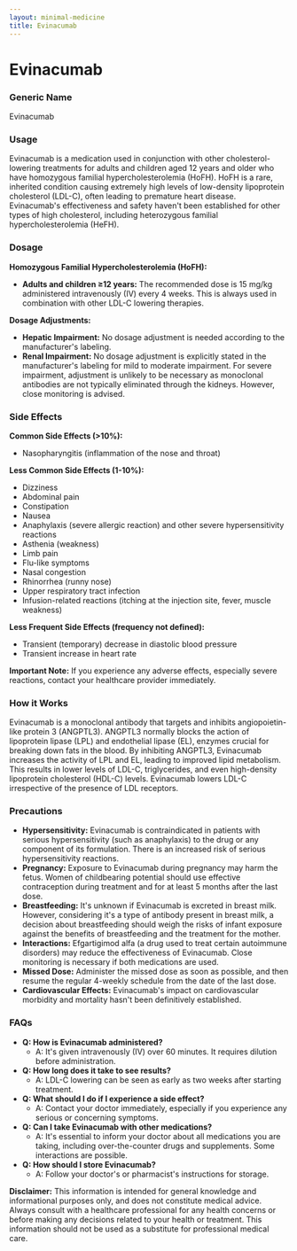 ```yaml
---
layout: minimal-medicine
title: Evinacumab
---
```


# Evinacumab
### Generic Name
Evinacumab

### Usage
Evinacumab is a medication used in conjunction with other cholesterol-lowering treatments for adults and children aged 12 years and older who have homozygous familial hypercholesterolemia (HoFH).  HoFH is a rare, inherited condition causing extremely high levels of low-density lipoprotein cholesterol (LDL-C), often leading to premature heart disease.  Evinacumab's effectiveness and safety haven't been established for other types of high cholesterol, including heterozygous familial hypercholesterolemia (HeFH).

### Dosage
**Homozygous Familial Hypercholesterolemia (HoFH):**

* **Adults and children ≥12 years:** The recommended dose is 15 mg/kg administered intravenously (IV) every 4 weeks.  This is always used in combination with other LDL-C lowering therapies.

**Dosage Adjustments:**

* **Hepatic Impairment:** No dosage adjustment is needed according to the manufacturer's labeling.
* **Renal Impairment:** No dosage adjustment is explicitly stated in the manufacturer's labeling for mild to moderate impairment. For severe impairment, adjustment is unlikely to be necessary as monoclonal antibodies are not typically eliminated through the kidneys.  However, close monitoring is advised.


### Side Effects
**Common Side Effects (>10%):**

* Nasopharyngitis (inflammation of the nose and throat)

**Less Common Side Effects (1-10%):**

* Dizziness
* Abdominal pain
* Constipation
* Nausea
* Anaphylaxis (severe allergic reaction) and other severe hypersensitivity reactions
* Asthenia (weakness)
* Limb pain
* Flu-like symptoms
* Nasal congestion
* Rhinorrhea (runny nose)
* Upper respiratory tract infection
* Infusion-related reactions (itching at the injection site, fever, muscle weakness)

**Less Frequent Side Effects (frequency not defined):**

* Transient (temporary) decrease in diastolic blood pressure
* Transient increase in heart rate


**Important Note:** If you experience any adverse effects, especially severe reactions, contact your healthcare provider immediately.

### How it Works
Evinacumab is a monoclonal antibody that targets and inhibits angiopoietin-like protein 3 (ANGPTL3).  ANGPTL3 normally blocks the action of lipoprotein lipase (LPL) and endothelial lipase (EL), enzymes crucial for breaking down fats in the blood. By inhibiting ANGPTL3, Evinacumab increases the activity of LPL and EL, leading to improved lipid metabolism. This results in lower levels of LDL-C, triglycerides, and even high-density lipoprotein cholesterol (HDL-C) levels.  Evinacumab lowers LDL-C irrespective of the presence of LDL receptors.


### Precautions
* **Hypersensitivity:** Evinacumab is contraindicated in patients with serious hypersensitivity (such as anaphylaxis) to the drug or any component of its formulation. There is an increased risk of serious hypersensitivity reactions.
* **Pregnancy:**  Exposure to Evinacumab during pregnancy may harm the fetus.  Women of childbearing potential should use effective contraception during treatment and for at least 5 months after the last dose.
* **Breastfeeding:** It's unknown if Evinacumab is excreted in breast milk.  However, considering it's a type of antibody present in breast milk, a decision about breastfeeding should weigh the risks of infant exposure against the benefits of breastfeeding and the treatment for the mother.
* **Interactions:**  Efgartigimod alfa (a drug used to treat certain autoimmune disorders) may reduce the effectiveness of Evinacumab. Close monitoring is necessary if both medications are used.
* **Missed Dose:**  Administer the missed dose as soon as possible, and then resume the regular 4-weekly schedule from the date of the last dose.
* **Cardiovascular Effects:**  Evinacumab's impact on cardiovascular morbidity and mortality hasn't been definitively established.


### FAQs
* **Q: How is Evinacumab administered?**
    * A: It's given intravenously (IV) over 60 minutes.  It requires dilution before administration.
* **Q: How long does it take to see results?**
    * A: LDL-C lowering can be seen as early as two weeks after starting treatment.
* **Q:  What should I do if I experience a side effect?**
    * A:  Contact your doctor immediately, especially if you experience any serious or concerning symptoms.
* **Q: Can I take Evinacumab with other medications?**
    * A:  It's essential to inform your doctor about all medications you are taking, including over-the-counter drugs and supplements.  Some interactions are possible.
* **Q: How should I store Evinacumab?**
    * A:  Follow your doctor's or pharmacist's instructions for storage.


**Disclaimer:** This information is intended for general knowledge and informational purposes only, and does not constitute medical advice. Always consult with a healthcare professional for any health concerns or before making any decisions related to your health or treatment.  This information should not be used as a substitute for professional medical care.
